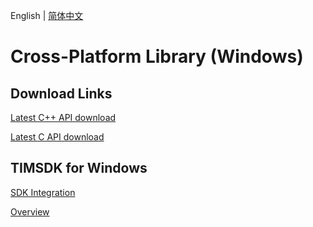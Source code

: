 English | [简体中文](./README.md)

# Cross-Platform Library (Windows)

## Download Links

[Latest C++ API download](https://im.sdk.cloud.tencent.cn/download/plus/6.2.2363/cross_platform/ImSDK_Windows_CPP_6.2.2363.zip)

[Latest C API download](https://im.sdk.cloud.tencent.cn/download/plus/6.2.2363/cross_platform/ImSDK_Windows_C_6.2.2363.zip)

## TIMSDK for Windows

[SDK Integration](https://intl.cloud.tencent.com/document/product/1047/34310)

[Overview](https://intl.cloud.tencent.com/document/product/1047/34304)

